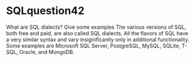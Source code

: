# SQLquestion42
What are SQL dialects? Give some examples
The various versions of SQL, both free and paid, are also called SQL dialects. All the flavors of SQL have a very similar syntax and vary insignificantly only in additional functionality. Some examples are Microsoft SQL Server, PostgreSQL, MySQL, SQLite, T-SQL, Oracle, and MongoDB.
